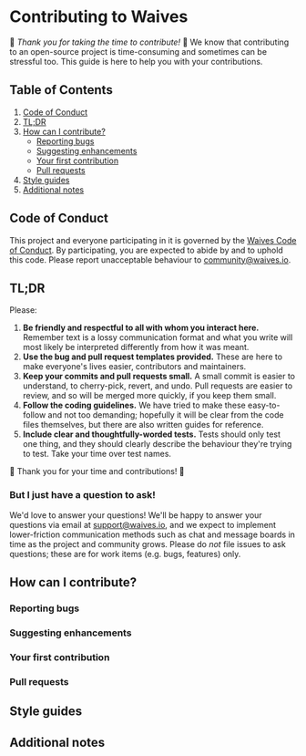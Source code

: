 # Contributing to Waives

:green_heart: *Thank you for taking the time to contribute!* :green_heart: We know that contributing
to an open-source project is time-consuming and sometimes can be stressful too. This guide is here to
help you with your contributions.

## Table of Contents

1. [Code of Conduct](#code-of-conduct)
2. [TL;DR](#tldr)
3. [How can I contribute?](#how-can-i-contribute)
   * [Reporting bugs](#reporting-bugs)
   * [Suggesting enhancements](#suggesting-enhancements)
   * [Your first contribution](#your-first-contribution)
   * [Pull requests](#pull-requests)
4. [Style guides](#style-guides)
5. [Additional notes](#additional-notes)

## Code of Conduct

This project and everyone participating in it is governed by the [Waives Code of Conduct](CODE_OF_CONDUCT.md).
By participating, you are expected to abide by and to uphold this code. Please report unacceptable behaviour
to [community@waives.io](mailto:community@waives.io).

## TL;DR

Please:

1. **Be friendly and respectful to all with whom you interact here.** Remember text is a lossy communication format
and what you write will most likely be interpreted differently from how it was meant.
2. **Use the bug and pull request templates provided.** These are here to make everyone's lives easier, contributors
and maintainers.
3. **Keep your commits and pull requests small.** A small commit is easier to understand, to cherry-pick, revert, and
undo. Pull requests are easier to review, and so will be merged more quickly, if you keep them small.
4. **Follow the coding guidelines.** We have tried to make these easy-to-follow and not too demanding; hopefully it
will be clear from the code files themselves, but there are also written guides for reference.
5. **Include clear and thoughtfully-worded tests.** Tests should only test one thing, and they should clearly describe
the behaviour they're trying to test. Take your time over test names.

:pray: Thank you for your time and contributions! :pray:

### But I just have a question to ask!

We'd love to answer your questions! We'll be happy to answer your questions via email at support@waives.io, and we
expect to implement lower-friction communication methods such as chat and message boards in time as the project and
community grows. Please do _not_ file issues to ask questions; these are for work items (e.g. bugs, features) only.

## How can I contribute?

### Reporting bugs

### Suggesting enhancements

### Your first contribution

### Pull requests

## Style guides

## Additional notes
